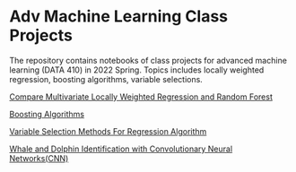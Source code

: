 # Adv Machine Learning Class Projects

The repository contains notebooks of class projects for advanced machine learning (DATA 410) in 2022 Spring. Topics includes locally weighted regression, boosting algorithms, variable selections.

[Compare Multivariate Locally Weighted Regression and Random Forest](https://github.com/HelennaYin/Adv-Machine-Learning-Class-Projects/blob/main/CompareRF%26LWR.ipynb)

[Boosting Algorithms](https://github.com/HelennaYin/Adv-Machine-Learning-Class-Projects/blob/main/Boosting_algorithms.ipynb)

[Variable Selection Methods For Regression Algorithm](https://github.com/HelennaYin/Adv-Machine-Learning-Class-Projects/blob/main/Variable_Selection_Methods_for_Regression_Algorithm.ipynb)


[Whale and Dolphin Identification with Convolutionary Neural Networks(CNN)](https://github.com/HelennaYin/Adv-Machine-Learning-Class-Projects/blob/main/Whale%20and%20Dolphin%20Identification%20with%20Convolutionary%20Neural%20Networks.ipynb)


